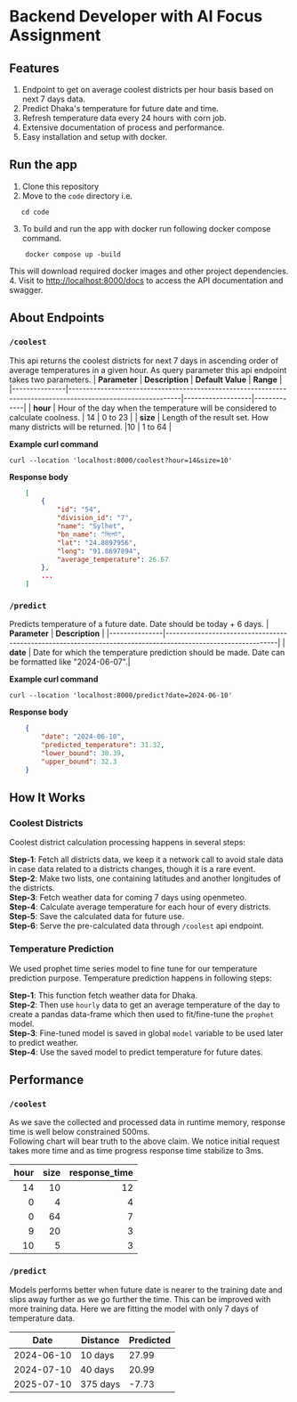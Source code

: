 # Backend Developer with AI Focus Assignment

## Features

1. Endpoint to get on average coolest districts per hour basis based on next 7 days data.  
2. Predict Dhaka's temperature for future date and time.  
3. Refresh temperature data every 24 hours with corn job.  
4. Extensive documentation of process and performance.  
5. Easy installation and setup with docker.  

## Run the app  

1. Clone this repository
2. Move to the `code` directory i.e. 
```shell
   cd code
```
3. To build and run the app with docker run following docker compose command.
```shell
    docker compose up -build
```
This will download required docker images and other project dependencies.
4. Visit to [http://localhost:8000/docs](http://localhost:8000/docs) to access the API documentation and swagger.


## About Endpoints 

### `/coolest` 
This api returns the coolest districts for next 7 days in ascending order of average temperatures in a given hour. As query parameter this api  endpoint 
takes two parameters.
| **Parameter** | **Description**                                                                                             | **Default Value** | **Range**   |
|---------------|-------------------------------------------------------------------------------------------------------------|-------------------|-------------|
| **hour**      | Hour of the day when the temperature will be considered to calculate coolness.                              | 14                | 0 to 23     |
| **size**      | Length of the result set. How many districts will be returned. |10                | 1 to 64     |

**Example curl command**
```curl
curl --location 'localhost:8000/coolest?hour=14&size=10'
```

**Response body**
```json
    [
        {
            "id": "54",
            "division_id": "7",
            "name": "Sylhet",
            "bn_name": "সিলেট",
            "lat": "24.8897956",
            "long": "91.8697894",
            "average_temperature": 26.67
        },
        ...
    ]
```

### `/predict`

Predicts temperature of a future date. Date should be today + 6 days.
| **Parameter** | **Description**                                                                                             |
|---------------|-------------------------------------------------------------------------------------------------------------|
| **date**      | Date for which the temperature prediction should be made. Date can be formatted like "2024-06-07".|

**Example curl command**
```curl
curl --location 'localhost:8000/predict?date=2024-06-10'
```

**Response body**
```json
    {
        "date": "2024-06-10",
        "predicted_temperature": 31.32,
        "lower_bound": 30.39,
        "upper_bound": 32.3
    }
```
## How It Works  

### Coolest Districts  
Coolest district calculation processing happens in several steps:

**Step-1**: Fetch all districts data, we keep it a network call to avoid stale data in case data related to a districts changes, though it is a rare event.  
**Step-2**: Make two lists, one containing latitudes and another longitudes of the districts.  
**Step-3**: Fetch weather data for coming 7 days using openmeteo.  
**Step-4**: Calculate average temperature for each hour of every districts.  
**Step-5**: Save the calculated data for future use.  
**Step-6**: Serve the pre-calculated data through `/coolest` api endpoint.  

### Temperature Prediction
We used prophet time series model to fine tune for our temperature prediction purpose.
Temperature prediction happens in following steps:  

**Step-1**: This function fetch weather data for Dhaka.  
**Step-2**: Then use `hourly` data to get an average temperature of the day to create a pandas data-frame which then used to fit/fine-tune the `prophet` model.  
**Step-3**: Fine-tuned model is saved in global `model` variable to be used later to predict weather.  
**Step-4**: Use the saved model to predict temperature for future dates.   

## Performance

### `/coolest` 

As we save the collected and processed data in runtime memory, response time is well below constrained 500ms.  
Following chart will bear truth to the above claim. We notice initial request takes more time and as time progress response time stabilize to 3ms.

|   hour |   size |   response_time |
|-------:|-------:|----------------:|
|     14 |     10 |              12 |
|      0 |      4 |               4 |
|      0 |     64 |               7 |
|      9 |     20 |               3 |
|     10 |      5 |               3 |


### `/predict` 

Models performs better when future date is nearer to the training date and
slips away further as we go further the time. This can be improved with more training data.
Here we are fitting the model with only 7 days of temperature data.

| Date                | Distance | Predicted |
|---------------------|----------|-----------|
| 2024-06-10 | 10 days  |  27.99     |
| 2024-07-10 | 40 days  | 20.99     |
| 2025-07-10 | 375 days | -7.73    |